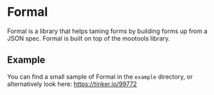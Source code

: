 # Formal

Formal is a library that helps taming forms by building forms up from a JSON
spec. Formal is built on top of the mootools library.

## Example

You can find a small sample of Formal in the `example` directory, or
alternatively look here: https://tinker.io/99772
